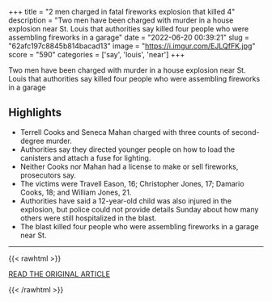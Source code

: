 +++
title = "2 men charged in fatal fireworks explosion that killed 4"
description = "Two men have been charged with murder in a house explosion near St. Louis that authorities say killed four people who were assembling fireworks in a garage"
date = "2022-06-20 00:39:21"
slug = "62afc197c8845b814bacad13"
image = "https://i.imgur.com/EJLQfFK.jpg"
score = "590"
categories = ['say', 'louis', 'near']
+++

Two men have been charged with murder in a house explosion near St. Louis that authorities say killed four people who were assembling fireworks in a garage

## Highlights

- Terrell Cooks and Seneca Mahan charged with three counts of second-degree murder.
- Authorities say they directed younger people on how to load the canisters and attach a fuse for lighting.
- Neither Cooks nor Mahan had a license to make or sell fireworks, prosecutors say.
- The victims were Travell Eason, 16; Christopher Jones, 17; Damario Cooks, 18; and William Jones, 21.
- Authorities have said a 12-year-old child was also injured in the explosion, but police could not provide details Sunday about how many others were still hospitalized in the blast.
- The blast killed four people who were assembling fireworks in a garage near St.

---

{{< rawhtml >}}
  <p class="article-category">
    <a target="_blank" href="https://abcnews.go.com/US/wireStory/men-charged-fatal-fireworks-explosion-killed-85494468">READ THE ORIGINAL ARTICLE</a>
  </p>
{{< /rawhtml >}}
